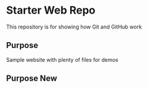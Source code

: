# Starter Web Repo

This repository is for showing how Git and GitHub work

## Purpose

Sample website with plenty of files for demos

## Purpose New
